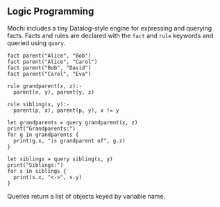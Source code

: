 ## Logic Programming

Mochi includes a tiny Datalog-style engine for expressing and querying facts.
Facts and rules are declared with the `fact` and `rule` keywords and queried using `query`.

```mochi
fact parent("Alice", "Bob")
fact parent("Alice", "Carol")
fact parent("Bob", "David")
fact parent("Carol", "Eva")

rule grandparent(x, z):-
  parent(x, y), parent(y, z)

rule sibling(x, y):-
  parent(p, x), parent(p, y), x != y

let grandparents = query grandparent(x, z)
print("Grandparents:")
for g in grandparents {
  print(g.x, "is grandparent of", g.z)
}

let siblings = query sibling(x, y)
print("Siblings:")
for s in siblings {
  print(s.x, "<->", s.y)
}
```

Queries return a list of objects keyed by variable name.
